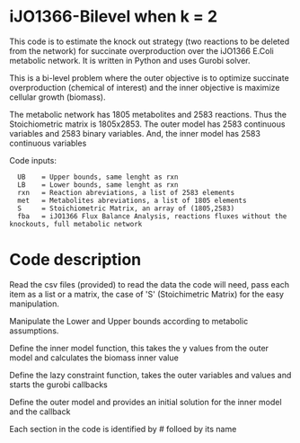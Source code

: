 # iJO1366-Bilevel when k = 2
This code is to estimate the knock out strategy (two reactions to be deleted from the network) for succinate overproduction over the iJO1366 E.Coli metabolic network. It is written in Python and uses Gurobi solver.

This is a bi-level problem where the outer objective is to optimize succinate overproduction (chemical of interest) and the inner objective is maximize cellular growth (biomass).

The metabolic network has 1805 metabolites and 2583 reactions. Thus the Stoichiometric matrix is 1805x2853. The outer model has 2583 continuous variables and 2583 binary variables. And, the inner model has 2583 continuous variables

Code inputs:

      UB    = Upper bounds, same lenght as rxn
      LB    = Lower bounds, same lenght as rxn
      rxn   = Reaction abreviations, a list of 2583 elements 
      met   = Metabolites abreviations, a list of 1805 elements
      S     = Stoichiometric Matrix, an array of (1805,2583)
      fba   = iJO1366 Flux Balance Analysis, reactions fluxes without the knockouts, full metabolic network

# Code description

Read the csv files (provided) to read the data the code will need, pass each item as a list or a matrix, the case of 'S' (Stoichimetric Matrix) for the easy manipulation.

Manipulate the Lower and Upper bounds according to metabolic assumptions.

Define the inner model function, this takes the y values from the outer model and calculates the biomass inner value

Define the lazy constraint function, takes the outer variables and values and starts the gurobi callbacks

Define the outer model and provides an initial solution for the inner model and the callback

Each section in the code is identified by # folloed by its name
